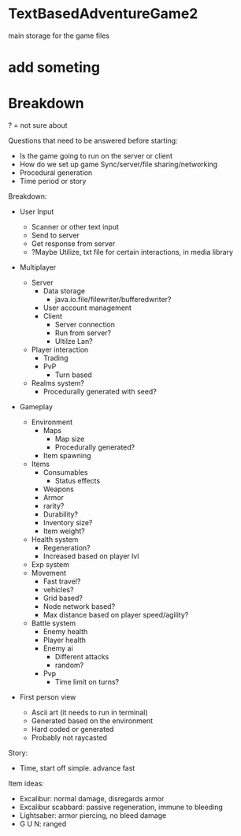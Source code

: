 # TextBasedAdventureGame2
main storage for the game files

# add someting

# Breakdown
? = not sure about

Questions that need to be answered before starting:
* Is the game going to run on the server or client
* How do we set up game Sync/server/file sharing/networking
* Procedural generation
* Time period or story 

Breakdown:
* User Input
   * Scanner or other text input
   * Send to server
   * Get response from server
   * ?Maybe Utilize, txt file for certain interactions, in media library        
                
* Multiplayer
   * Server
      * Data storage
         * java.io.file/filewriter/bufferedwriter?
      * User account management
      * Client 
         * Server connection
         * Run from server?
         * Ultilze Lan?
   * Player interaction
      * Trading
      * PvP
         * Turn based
   * Realms system?
      * Procedurally generated with seed?
* Gameplay
   * Environment
      * Maps
         * Map size
         * Procedurally generated?
      * Item spawning
   * Items
      * Consumables
         * Status effects
      * Weapons
      * Armor
      * rarity?
      * Durability?
      * Inventory size?
      * Item weight?
   * Health system
      * Regeneration?
      * Increased based on player  lvl
   * Exp system
   * Movement
      * Fast travel?
      * vehicles?
      * Grid based?
      * Node network based?
      * Max distance based on player speed/agility?
   * Battle system
      * Enemy health
      * Player health
      * Enemy ai
         * Different attacks
         * random?
      * Pvp
         * Time limit on turns?
* First person view
   * Ascii art (it needs to run in terminal)
   * Generated based on the environment
   * Hard coded or generated
   * Probably not raycasted






Story:
* Time, start off simple. advance fast


Item ideas:
* Excalibur: normal damage, disregards armor
* Excalibur scabbard: passive regeneration, immune to bleeding
* Lightsaber: armor piercing, no bleed damage
* G U N: ranged
